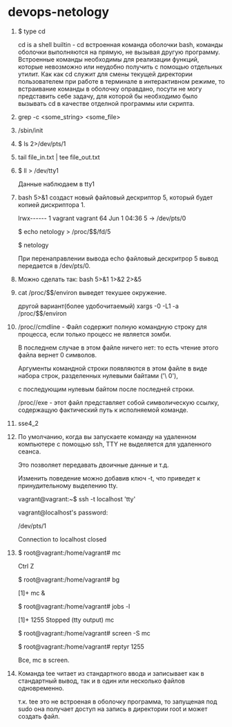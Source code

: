 # devops-netology

1. $ type cd

   cd is a shell builtin - cd встроенная команда оболочки bash, команды оболочки выполняются на прямую, не вызывая 
   другую программу. Встроенные команды необходимы для реализации функций, которые невозможно или неудобно получить 
   с помощью отдельных утилит. Как как cd служит для смены текущей директории пользователем при работе в терминале
   в интерактивном режиме, то встраивание команды в оболочку оправдано, посути не могу представить себе задачу,
   для которой бы необходимо было вызывать cd в качестве отделной программы или скрипта.  


2. grep -c <some_string> <some_file>


3. /sbin/init


4. $ ls 2>/dev/pts/1


5. tail file_in.txt | tee file_out.txt


6. $ ll > /dev/tty1 

   Данные наблюдаем в tty1


7. bash 5>&1 создаст новый файловый дескриптор 5, который будет копией дискриптора 1.

   lrwx------ 1 vagrant vagrant 64 Jun  1 04:36 5 -> /dev/pts/0

   $ echo netology > /proc/$$/fd/5

   $ netology 

   При перенаправлении вывода echo файловый дескритрор 5 вывод передается в /dev/pts/0.


8. Можно сделать так: bash 5>&1 1>&2 2>&5
 

9. cat /proc/$$/environ выведет текушее окружение.

   другой вариант(более удобочитаемый) xargs -0 -L1 -a /proc/$$/environ


10. /proc/<PID>/cmdline - Файл содержит полную командную строку для процесса, если только процесс не является зомби. 

    В последнем случае в этом файле ничего нет: то есть чтение этого файла вернет 0 символов. 

    Аргументы командной строки появляются в этом файле в виде набора строк, разделенных нулевыми байтами ('\ 0'), 

    с последующим нулевым байтом после последней строки.

    /proc/<PID>/exe - этот файл представляет собой символическую ссылку, содержащую фактический путь к исполняемой команде.

11. sse4_2

12. По умолчанию, когда вы запускаете команду на удаленном компьютере с помощью ssh, TTY не выделяется для удаленного сеанса.

    Это позволяет передавать двоичные данные и т.д.

    Изменить поведение можно добавив ключ -t, что приведет к принудительному выделению tty.
    

    vagrant@vagrant:~$ ssh -t localhost 'tty'
    

    vagrant@localhost's password: 
    

    /dev/pts/1
    
    Connection to localhost closed
   

13. $ root@vagrant:/home/vagrant# mc

    Ctrl Z

    $ root@vagrant:/home/vagrant# bg

      [1]+ mc &

    $ root@vagrant:/home/vagrant# jobs -l

      [1]+  1255 Stopped (tty output)    mc
    
    $ root@vagrant:/home/vagrant# screen -S mc

    $ root@vagrant:/home/vagrant# reptyr 1255

    Все, mc в screen.
  
    

14. Команда tee читает из стандартного ввода и записывает как в стандартный вывод, так и в один или несколько файлов одновременно.

    т.к. tee это не встроеная в оболочку программа, то запущеная под sudo она получает доступ на запись в директории root и может создать файл.
 
